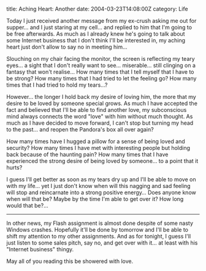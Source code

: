 title: Aching Heart: Another
date: 2004-03-23T14:08:00Z
category: Life

Today I just received another message from my ex-crush asking me out for supper… and I just staring at my cell… and replied to him that I'm going to be free afterwards. As much as I already knew he's going to talk about some Internet business that I don't think I'll be interested in, my aching heart just don't allow to say no in meeting him…

Slouching on my chair facing the monitor, the screen is reflecting my teary eyes… a sight that I don't really want to see… miserable… still clinging on a fantasy that won't realise… How many times that I tell myself that I have to be strong? How many times that I had tried to let the feeling go? How many times that I had tried to hold my tears…?

However… the longer I hold back my desire of loving him, the more that my desire to be loved by someone special grows. As much I have accepted the fact and believed that I'll be able to find another love, my subconscious mind always connects the word "love" with him without much thought. As much as I have decided to move forward, I can't stop but turning my head to the past… and reopen the Pandora's box all over again?

How many times have I hugged a pillow for a sense of being loved and security? How many times I have met with interesting people but holding back because of the haunting pain? How many times that I have experienced the strong desire of being loved by someone… to a point that it hurts?

I guess I'll get better as soon as my tears dry up and I'll be able to move on with my life… yet I just don't know when will this nagging and sad feeling will stop and reincarnate into a strong positive energy… Does anyone know when will that be? Maybe by the time I'm able to get over it? How long would that be?…

---

In other news, my Flash assignment is almost done despite of some nasty Windows crashes. Hopefully it'll be done by tomorrow and I'll be able to shift my attention to my other assignments. And as for tonight, I guess I'll just listen to some sales pitch, say no, and get over with it… at least with his "Internet business" thingy.

May all of you reading this be showered with love.
